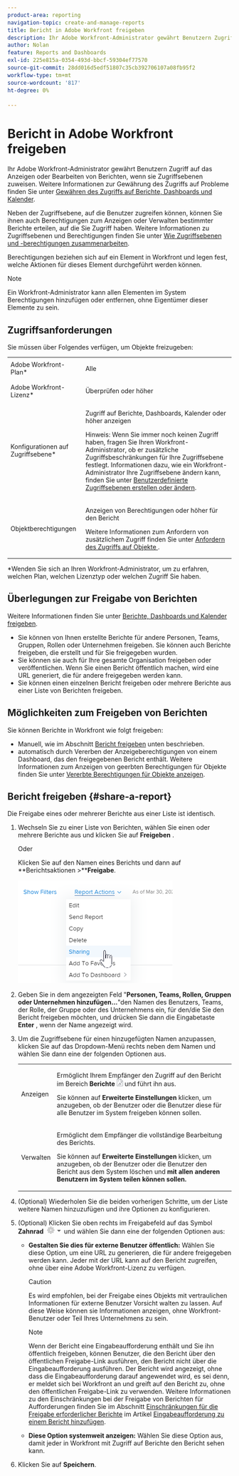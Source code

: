 ```yaml
---
product-area: reporting
navigation-topic: create-and-manage-reports
title: Bericht in Adobe Workfront freigeben
description: Ihr Adobe Workfront-Administrator gewährt Benutzern Zugriff auf das Anzeigen oder Bearbeiten von Berichten, wenn sie Zugriffsebenen zuweisen. Weitere Informationen zur Gewährung des Zugriffs auf Probleme finden Sie unter Zugriff auf Berichte, Dashboards und Kalender gewähren .
author: Nolan
feature: Reports and Dashboards
exl-id: 225e815a-0354-493d-bbcf-59304ef77570
source-git-commit: 28dd016d5edf51807c35cb392706107a08fb95f2
workflow-type: tm+mt
source-wordcount: '817'
ht-degree: 0%

---
```


# Bericht in Adobe Workfront freigeben

Ihr Adobe Workfront-Administrator gewährt Benutzern Zugriff auf das Anzeigen oder Bearbeiten von Berichten, wenn sie Zugriffsebenen zuweisen. Weitere Informationen zur Gewährung des Zugriffs auf Probleme finden Sie unter [Gewähren des Zugriffs auf Berichte, Dashboards und Kalender](../../../administration-and-setup/add-users/configure-and-grant-access/grant-access-reports-dashboards-calendars.md).

Neben der Zugriffsebene, auf die Benutzer zugreifen können, können Sie ihnen auch Berechtigungen zum Anzeigen oder Verwalten bestimmter Berichte erteilen, auf die Sie Zugriff haben. Weitere Informationen zu Zugriffsebenen und Berechtigungen finden Sie unter [Wie Zugriffsebenen und -berechtigungen zusammenarbeiten](../../../administration-and-setup/add-users/access-levels-and-object-permissions/how-access-levels-permissions-work-together.md).

Berechtigungen beziehen sich auf ein Element in Workfront und legen fest, welche Aktionen für dieses Element durchgeführt werden können.

>[!NOTE]
>
>Ein Workfront-Administrator kann allen Elementen im System Berechtigungen hinzufügen oder entfernen, ohne Eigentümer dieser Elemente zu sein.

## Zugriffsanforderungen

Sie müssen über Folgendes verfügen, um Objekte freizugeben:

<table style="table-layout:auto"> 
 <col> 
 <col> 
 <tbody> 
  <tr> 
   <td role="rowheader">Adobe Workfront-Plan*</td> 
   <td> <p>Alle </p> </td> 
  </tr> 
  <tr> 
   <td role="rowheader">Adobe Workfront-Lizenz*</td> 
   <td> <p>Überprüfen oder höher</p> </td> 
  </tr> 
  <tr> 
   <td role="rowheader">Konfigurationen auf Zugriffsebene*</td> 
   <td> <p>Zugriff auf Berichte, Dashboards, Kalender oder höher anzeigen</p> <p>Hinweis: Wenn Sie immer noch keinen Zugriff haben, fragen Sie Ihren Workfront-Administrator, ob er zusätzliche Zugriffsbeschränkungen für Ihre Zugriffsebene festlegt. Informationen dazu, wie ein Workfront-Administrator Ihre Zugriffsebene ändern kann, finden Sie unter <a href="../../../administration-and-setup/add-users/configure-and-grant-access/create-modify-access-levels.md" class="MCXref xref">Benutzerdefinierte Zugriffsebenen erstellen oder ändern</a>.</p> </td> 
  </tr> 
  <tr> 
   <td role="rowheader">Objektberechtigungen</td> 
   <td> <p>Anzeigen von Berechtigungen oder höher für den Bericht</p> <p>Weitere Informationen zum Anfordern von zusätzlichem Zugriff finden Sie unter <a href="../../../workfront-basics/grant-and-request-access-to-objects/request-access.md" class="MCXref xref">Anfordern des Zugriffs auf Objekte </a>.</p> </td> 
  </tr> 
 </tbody> 
</table>

&#42;Wenden Sie sich an Ihren Workfront-Administrator, um zu erfahren, welchen Plan, welchen Lizenztyp oder welchen Zugriff Sie haben.

## Überlegungen zur Freigabe von Berichten

Weitere Informationen finden Sie unter [Berichte, Dashboards und Kalender freigeben](../../../workfront-basics/grant-and-request-access-to-objects/permissions-reports-dashboards-calendars.md).

* Sie können von Ihnen erstellte Berichte für andere Personen, Teams, Gruppen, Rollen oder Unternehmen freigeben. Sie können auch Berichte freigeben, die erstellt und für Sie freigegeben wurden.
* Sie können sie auch für Ihre gesamte Organisation freigeben oder veröffentlichen. Wenn Sie einen Bericht öffentlich machen, wird eine URL generiert, die für andere freigegeben werden kann.
* Sie können einen einzelnen Bericht freigeben oder mehrere Berichte aus einer Liste von Berichten freigeben.

## Möglichkeiten zum Freigeben von Berichten

Sie können Berichte in Workfront wie folgt freigeben:

* Manuell, wie im Abschnitt [Bericht freigeben](#share-a-report) unten beschrieben.
* automatisch durch Vererben der Anzeigeberechtigungen von einem Dashboard, das den freigegebenen Bericht enthält. Weitere Informationen zum Anzeigen von geerbten Berechtigungen für Objekte finden Sie unter [Vererbte Berechtigungen für Objekte anzeigen](../../../workfront-basics/grant-and-request-access-to-objects/view-inherited-permissions-on-objects.md).

## Bericht freigeben {#share-a-report}

Die Freigabe eines oder mehrerer Berichte aus einer Liste ist identisch.

1. Wechseln Sie zu einer Liste von Berichten, wählen Sie einen oder mehrere Berichte aus und klicken Sie auf **Freigeben** .

   Oder

   Klicken Sie auf den Namen eines Berichts und dann auf **Berichtsaktionen >****Freigabe**.

   ![](assets/qs-report-actions-sharing.png)

1. Geben Sie in dem angezeigten Feld &quot;**Personen, Teams, Rollen, Gruppen oder Unternehmen hinzufügen...**&quot;den Namen des Benutzers, Teams, der Rolle, der Gruppe oder des Unternehmens ein, für den/die Sie den Bericht freigeben möchten, und drücken Sie dann die Eingabetaste **Enter** , wenn der Name angezeigt wird.

1. Um die Zugriffsebene für einen hinzugefügten Namen anzupassen, klicken Sie auf das Dropdown-Menü rechts neben dem Namen und wählen Sie dann eine der folgenden Optionen aus.

   <table style="table-layout:auto"> 
    <col> 
    <col> 
    <tbody> 
     <tr> 
      <td role="rowheader">Anzeigen</td> 
      <td> <p>Ermöglicht Ihrem Empfänger den Zugriff auf den Bericht im Bereich <strong>Berichte</strong> <img src="assets/reports-in-main-menu.png"> und führt ihn aus.</p> <p>Sie können auf <strong>Erweiterte Einstellungen</strong> klicken, um anzugeben, ob der Benutzer oder die Benutzer diese für alle Benutzer im System freigeben können sollen.<strong></strong></p> </td> 
     </tr> 
     <tr> 
      <td role="rowheader">Verwalten</td> 
      <td> <p>Ermöglicht dem Empfänger die vollständige Bearbeitung des Berichts.</p> <p>Sie können auf <strong>Erweiterte Einstellungen</strong> klicken, um anzugeben, ob der Benutzer oder die Benutzer den Bericht aus dem System löschen und <strong>mit allen anderen Benutzern im System teilen können sollen.<strong></strong></strong></p> </td> 
     </tr> 
    </tbody> 
   </table>

1. (Optional) Wiederholen Sie die beiden vorherigen Schritte, um der Liste weitere Namen hinzuzufügen und ihre Optionen zu konfigurieren.
1. (Optional) Klicken Sie oben rechts im Freigabefeld auf das Symbol **Zahnrad** ![](assets/gear-icon-settings-with-dn-arrow.jpg) und wählen Sie dann eine der folgenden Optionen aus:

   * **Gestalten Sie dies für externe Benutzer öffentlich:** Wählen Sie diese Option, um eine URL zu generieren, die für andere freigegeben werden kann. Jeder mit der URL kann auf den Bericht zugreifen, ohne über eine Adobe Workfront-Lizenz zu verfügen.

     >[!CAUTION]
     >
     >Es wird empfohlen, bei der Freigabe eines Objekts mit vertraulichen Informationen für externe Benutzer Vorsicht walten zu lassen. Auf diese Weise können sie Informationen anzeigen, ohne Workfront-Benutzer oder Teil Ihres Unternehmens zu sein.

     >[!NOTE]
     >
     >Wenn der Bericht eine Eingabeaufforderung enthält und Sie ihn öffentlich freigeben, können Benutzer, die den Bericht über den öffentlichen Freigabe-Link ausführen, den Bericht nicht über die Eingabeaufforderung ausführen. Der Bericht wird angezeigt, ohne dass die Eingabeaufforderung darauf angewendet wird, es sei denn, er meldet sich bei Workfront an und greift auf den Bericht zu, ohne den öffentlichen Freigabe-Link zu verwenden. Weitere Informationen zu den Einschränkungen bei der Freigabe von Berichten für Aufforderungen finden Sie im Abschnitt [Einschränkungen für die Freigabe erforderlicher Berichte](../../../reports-and-dashboards/reports/creating-and-managing-reports/add-prompt-report.md#limitations-of-running-public-prompted-reports) im Artikel [Eingabeaufforderung zu einem Bericht hinzufügen](../../../reports-and-dashboards/reports/creating-and-managing-reports/add-prompt-report.md).

   * **Diese Option systemweit anzeigen:** Wählen Sie diese Option aus, damit jeder in Workfront mit Zugriff auf Berichte den Bericht sehen kann.

1. Klicken Sie auf **Speichern**.

